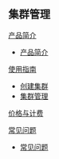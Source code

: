 ## 集群管理

[产品简介]()
 
  * [产品简介](容器服务/集群管理/产品简介/集群产品简介.md)

[使用指南]()

  * [创建集群](容器服务/集群管理/使用指南/创建集群.md)
  * [集群管理](容器服务/集群管理/使用指南/集群管理.md)

[价格与计费](容器服务/集群管理/集群价格与计费.md)

[常见问题]()
  * [常见问题](容器服务/集群管理/常见问题/集群常见问题.md)
